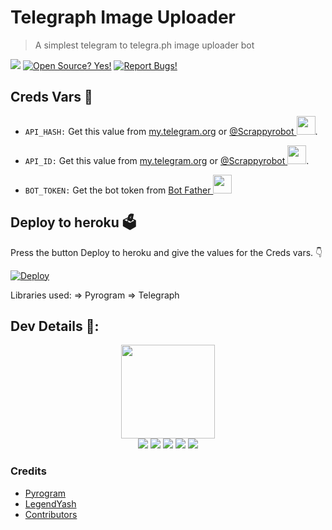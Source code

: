 # Telegraph Image Uploader

> A simplest telegram to telegra.ph image uploader bot

<a href="https://telegram.dog/Imageuploadedbot"><img src="https://img.shields.io/badge/Telegram-Bot-blue.svg?logo=telegram"></a>
[![Open Source? Yes!](https://badgen.net/badge/Open%20Source%20%3F/Yes/yellow?icon=github)](https://github.com/LegendYash/ImageUploader)
[![Report Bugs!](https://badgen.net/badge/🐞%20Report%20/Bugs/red)](https://t.me//t.me/yashtgbot)

## Creds Vars 🤖

- `API_HASH:` Get this value from [my.telegram.org](https://my.telegram.org) or [@Scrappyrobot <img src="https://telegra.ph/file/23d7c928f000aee982a4a.jpg" width="30" height="30">](https://telegram.dog/Scrappyrobot).

- `API_ID:` Get this value from [my.telegram.org](https://my.telegram.org) or [@Scrappyrobot <img src="https://telegra.ph/file/23d7c928f000aee982a4a.jpg" width="30" height="30">](https://telegram.dog/Scrappyrobot).

- `BOT_TOKEN:` Get the bot token from [Bot Father <img src="https://telegra.ph/file/8d80c13110506bf1cb58e.jpg" width="30" height="30">](https://telegram.dog/BotFather)

## Deploy to heroku 🗳
Press the button Deploy to heroku and give the values for the Creds vars. 👇

[![Deploy](https://img.shields.io/badge/Deploy%20To%20Heroku-blueviolet?style=for-the-badge&logo=heroku)](https://heroku.com/deploy?template=https://github.com/LegendYash/ImageUploader/tree/master)

Libraries used: => Pyrogram => Telegraph

## Dev Details 👤:
<p align="middle">
<img src="https://telegra.ph/file/f856316b19a05bde4296d.jpg" width="150" height="150"><br>
<img src="https://badgen.net/badge/Name/LegendYash/FF33FF?icon=awesome&labelColor=0080FF"></a>
<img src="https://badgen.net/badge/Skills/python/purple?icon=terminal&labelColor=red"></a>
<a href="https://telegram.dog/KashdaYash"><img src="https://img.shields.io/badge/Telegram-Link-blue.svg?logo=telegram"></a>
<a href="https://github.com/LegendYash"><img src="https://badgen.net/badge/Follow%20on%20/GitHub/80FF00?icon=github&labelColor=black"></a>
<a href="https://youtube.com/c/ZauteKm"><img src="https://img.shields.io/badge/YouTube-Channel-FF3333.svg?logo=youtube&logoColor=FF3333"></a>
<p align="left">
</p>

### Credits 

* [Pyrogram](https://github.com/pyrogram/pyrogram)
* [LegendYash](https://github.com/LegendYash)
* [Contributors](https://github.com/LegendYash/ImageUploader/graphs/contributors)
